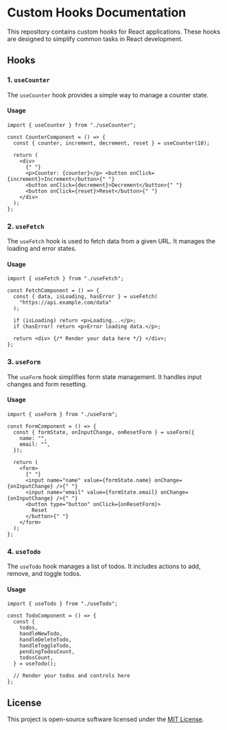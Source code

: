# Custom Hooks Documentation

This repository contains custom hooks for React applications. These hooks are designed to simplify common tasks in React development.

## Hooks

### 1. `useCounter`

The `useCounter` hook provides a simple way to manage a counter state.

#### Usage

```
import { useCounter } from "./useCounter";

const CounterComponent = () => {
  const { counter, increment, decrement, reset } = useCounter(10);

  return (
    <div>
      {" "}
      <p>Counter: {counter}</p> <button onClick={increment}>Increment</button>{" "}
      <button onClick={decrement}>Decrement</button>{" "}
      <button onClick={reset}>Reset</button>{" "}
    </div>
  );
};
```

### 2. `useFetch`

The `useFetch` hook is used to fetch data from a given URL. It manages the loading and error states.

#### Usage

```
import { useFetch } from "./useFetch";

const FetchComponent = () => {
  const { data, isLoading, hasError } = useFetch(
    "https://api.example.com/data"
  );

  if (isLoading) return <p>Loading...</p>;
  if (hasError) return <p>Error loading data.</p>;

  return <div> {/* Render your data here */} </div>;
};
```


### 3. `useForm`

The `useForm` hook simplifies form state management. It handles input changes and form resetting.

#### Usage

```
import { useForm } from "./useForm";

const FormComponent = () => {
  const { formState, onInputChange, onResetForm } = useForm({
    name: "",
    email: "",
  });

  return (
    <form>
      {" "}
      <input name="name" value={formState.name} onChange={onInputChange} />{" "}
      <input name="email" value={formState.email} onChange={onInputChange} />{" "}
      <button type="button" onClick={onResetForm}>
        Reset
      </button>{" "}
    </form>
  );
};
```

### 4. `useTodo`

The `useTodo` hook manages a list of todos. It includes actions to add, remove, and toggle todos.

#### Usage

```
import { useTodo } from "./useTodo";

const TodoComponent = () => {
  const {
    todos,
    handleNewTodo,
    handleDeleteTodo,
    handleToggleTodo,
    pendingTodosCount,
    todosCount,
  } = useTodo();

  // Render your todos and controls here
};
```


## License

This project is open-source software licensed under the [MIT License](LICENSE).
